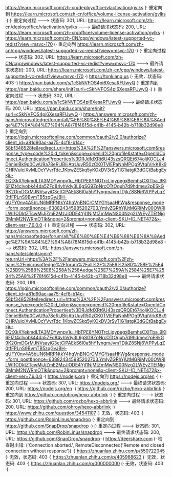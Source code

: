 https://learn.microsoft.com/zh-cn/deployoffice/vlactivation/gvlks (· 重定向到 https://learn.microsoft.com/zh-cn/office/volume-license-activation/gvlks ·)
(· 重定向过程 ---> 状态码: 301, URL: https://learn.microsoft.com/zh-cn/deployoffice/vlactivation/gvlks ---> 最终请求状态码: 200, URL: https://learn.microsoft.com/zh-cn/office/volume-license-activation/gvlks ·)
https://learn.microsoft.com/zh-CN/cpp/windows/latest-supported-vc-redist?view=msvc-170 (· 重定向到 https://learn.microsoft.com/zh-cn/cpp/windows/latest-supported-vc-redist?view=msvc-170 ·)
(· 重定向过程 ---> 状态码: 302, URL: https://learn.microsoft.com/zh-CN/cpp/windows/latest-supported-vc-redist?view=msvc-170 ---> 最终请求状态码: 200, URL: https://learn.microsoft.com/zh-cn/cpp/windows/latest-supported-vc-redist?view=msvc-170 ·)
https://tonkiang.us (· 无效，状态码: 403 ·)
https://pan.baidu.com/s/1cSkNVFOS4pi6XesaRFUwyQ (· 重定向到 https://pan.baidu.com/share/init?surl=cSkNVFOS4pi6XesaRFUwyQ ·)
(· 重定向过程 ---> 状态码: 302, URL: https://pan.baidu.com/s/1cSkNVFOS4pi6XesaRFUwyQ ---> 最终请求状态码: 200, URL: https://pan.baidu.com/share/init?surl=cSkNVFOS4pi6XesaRFUwyQ ·)
https://answers.microsoft.com/zh-hans/microsoftedge/forum/all/%E6%80%8E%E4%B9%88%E6%8A%8Aedge%E7%9A%84%E7%94%A8/78f4615d-c41b-4145-b42b-b718b32d98e8 (· 重定向到 https://login.microsoftonline.com/common/oauth2/v2.0/authorize?client_id=a81d90ac-aa75-4cf8-b14c-58bf348528fe&redirect_uri=https%3A%2F%2Fanswers.microsoft.com&response_type=code%20id_token&scope=openid%20profile&state=OpenIdConnect.AuthenticationProperties%3DRJdfdXRt6U43szsQRQEt674oljKOCLJ4DImielBk9p0CwU9a78eRiJBiijAtrUuyR50zCK0TVlEPaNnMPOg9VtqiVrkK8k9CHRVuIciXvMLOcYVvrTdc_1KbwZESkq5yKOxDV3rSyTiG1iatgK3dGCtBabgEykju-EQtXkXYekmdLTA3MDYwnpv1u_HbTPE8YNOTrcLjqypegxBemhsCXITba_9KI6FlZt4cIvobk44da5ZFd84vhVdy3L6gSG9ZpNrcOTtOguh7d9hdmev2pESkG9K2OmDGrMJNVsayiG3etClPAEkS6I0a5hY1yngmJvmTDjkZ8SNj6VtPPyLqZ0tfFPLnS9BvmTB5zqGyJBH-qUFY0nv4A5bUN6MRPNtkY4hqVnBNCrCMYGYsaaHhWg&response_mode=form_post&nonce=638824345985202703.YmIyZGRhYjUtMGRiMy00OWRlLWI1ODktZTcwMjJjZmE2MzJiODE4YjI1NjMtZmMwNS00Nzg2LWEyZTEtNjg3MmM2NWRmOTlk&nopa=2&prompt=none&x-client-SKU=ID_NET472&x-client-ver=7.6.0.0 ·)
(· 重定向过程 ---> 状态码: 302, URL: https://answers.microsoft.com/zh-hans/microsoftedge/forum/all/%E6%80%8E%E4%B9%88%E6%8A%8Aedge%E7%9A%84%E7%94%A8/78f4615d-c41b-4145-b42b-b718b32d98e8 ---> 状态码: 302, URL: https://answers.microsoft.com/zh-hans/site/silentsignin?returnUrl=https%3A%2F%2Fanswers.microsoft.com%2Fzh-hans%2Fmicrosoftedge%2Fforum%2Fall%2F%25E6%2580%258E%25E4%25B9%2588%25E6%258A%258Aedge%25E7%259A%2584%25E7%2594%25A8%2F78f4615d-c41b-4145-b42b-b718b32d98e8 ---> 最终请求状态码: 200, URL: https://login.microsoftonline.com/common/oauth2/v2.0/authorize?client_id=a81d90ac-aa75-4cf8-b14c-58bf348528fe&redirect_uri=https%3A%2F%2Fanswers.microsoft.com&response_type=code%20id_token&scope=openid%20profile&state=OpenIdConnect.AuthenticationProperties%3DRJdfdXRt6U43szsQRQEt674oljKOCLJ4DImielBk9p0CwU9a78eRiJBiijAtrUuyR50zCK0TVlEPaNnMPOg9VtqiVrkK8k9CHRVuIciXvMLOcYVvrTdc_1KbwZESkq5yKOxDV3rSyTiG1iatgK3dGCtBabgEykju-EQtXkXYekmdLTA3MDYwnpv1u_HbTPE8YNOTrcLjqypegxBemhsCXITba_9KI6FlZt4cIvobk44da5ZFd84vhVdy3L6gSG9ZpNrcOTtOguh7d9hdmev2pESkG9K2OmDGrMJNVsayiG3etClPAEkS6I0a5hY1yngmJvmTDjkZ8SNj6VtPPyLqZ0tfFPLnS9BvmTB5zqGyJBH-qUFY0nv4A5bUN6MRPNtkY4hqVnBNCrCMYGYsaaHhWg&response_mode=form_post&nonce=638824345985202703.YmIyZGRhYjUtMGRiMy00OWRlLWI1ODktZTcwMjJjZmE2MzJiODE4YjI1NjMtZmMwNS00Nzg2LWEyZTEtNjg3MmM2NWRmOTlk&nopa=2&prompt=none&x-client-SKU=ID_NET472&x-client-ver=7.6.0.0 ·)
https://nodejs.org (· 重定向到 https://nodejs.org/en ·)
(· 重定向过程 ---> 状态码: 307, URL: https://nodejs.org/ ---> 最终请求状态码: 200, URL: https://nodejs.org/en ·)
https://github.com/rozbo/hexo-abbrlink (· 重定向到 https://github.com/ohroy/hexo-abbrlink ·)
(· 重定向过程 ---> 状态码: 301, URL: https://github.com/rozbo/hexo-abbrlink ---> 最终请求状态码: 200, URL: https://github.com/ohroy/hexo-abbrlink ·)
https://www.zhihu.com/question/34541107 (· 无效，状态码: 403 ·)
https://github.com/RobinLinus/snapdrop (· 重定向到 https://github.com/SnapDrop/snapdrop ·)
(· 重定向过程 ---> 状态码: 301, URL: https://github.com/RobinLinus/snapdrop ---> 最终请求状态码: 200, URL: https://github.com/SnapDrop/snapdrop ·)
https://deershare.com (· 检查时出错: ('Connection aborted.', RemoteDisconnected('Remote end closed connection without response')) ·)
https://zhuanlan.zhihu.com/p/550722045 (· 无效，状态码: 403 ·)
https://zhuanlan.zhihu.com/p/405968623 (· 无效，状态码: 403 ·)
https://zhuanlan.zhihu.com/p/000000000 (· 无效，状态码: 403 ·)
